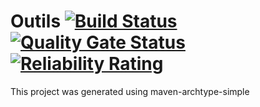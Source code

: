 # Outils [![Build Status](https://travis-ci.com/FourmiPanda/Outils.svg?token=7xPzapjzyBiydkXox7Sw&branch=master)](https://travis-ci.com/FourmiPanda/Outils) [![Quality Gate Status](https://sonarcloud.io/api/project_badges/measure?project=org.imt.outils%3Aoutils&metric=alert_status)](https://sonarcloud.io/dashboard?id=org.imt.outils%3Aoutils) [![Reliability Rating](https://sonarcloud.io/api/project_badges/measure?project=org.imt.outils%3Aoutils&metric=reliability_rating)](https://sonarcloud.io/dashboard?id=org.imt.outils%3Aoutils)



This project was generated using maven-archtype-simple

